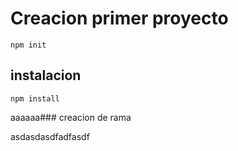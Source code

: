 # Creacion primer proyecto
    npm init

## instalacion
    npm install 

aaaaaa### creacion de rama 


    
asdasdasdfadfasdf